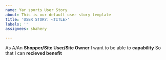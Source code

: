 ```yaml
---
name: Yar sports User Story
about: This is our default user story template
title: 'USER STORY: <TITLE>'
labels: ''
assignees: shahery

---
```


As A/An  **Shopper/Site User/Site Owner** I want to be able to **capability** So that I can **recieved benefit**
